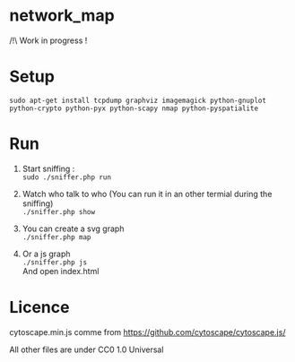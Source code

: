 network_map
===========

/!\ Work in progress !


Setup
=====

```sudo apt-get install tcpdump graphviz imagemagick python-gnuplot python-crypto python-pyx python-scapy nmap python-pyspatialite```

Run
===

1. Start sniffing :  
```sudo ./sniffer.php run```  
  
2. Watch who talk to who (You can run it in an other termial during the sniffing)  
```./sniffer.php show```  
  
3. You can create a svg graph  
```./sniffer.php map```  
  
4. Or a js graph  
```./sniffer.php js```  
	And open index.html

Licence
=======

cytoscape.min.js comme from https://github.com/cytoscape/cytoscape.js/  
  
All other files are under CC0 1.0 Universal  
